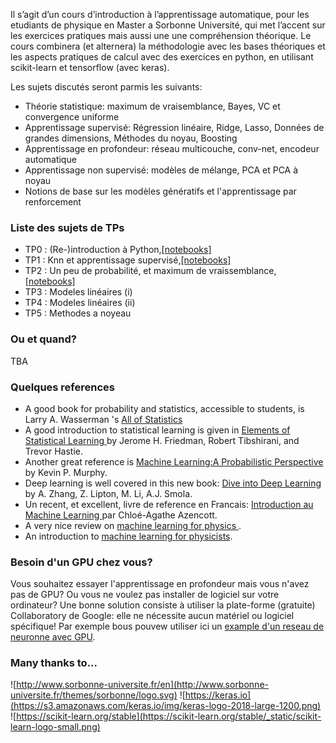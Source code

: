 Il s’agit d’un cours d’introduction à l’apprentissage automatique, pour les etudiants de physique en Master a Sorbonne Université, qui met l’accent sur les exercices pratiques mais aussi une 
une compréhension théorique. Le cours combinera (et alternera) la méthodologie avec les bases théoriques et les aspects pratiques de calcul avec des exercices en python, en utilisant scikit-learn et tensorflow (avec keras).


Les sujets discutés seront parmis les suivants:

* Théorie statistique: maximum de vraisemblance, Bayes, VC et convergence uniforme
* Apprentissage supervisé: Régression linéaire, Ridge, Lasso, Données de grandes dimensions, Méthodes du noyau, Boosting
* Apprentissage en profondeur: réseau multicouche, conv-net, encodeur automatique
* Apprentissage non supervisé: modèles de mélange, PCA et PCA à noyau
* Notions de base sur les modèles génératifs et l'apprentissage par renforcement

### Liste des sujets de TPs

* TP0 : (Re-)introduction à Python,[[notebooks]](https://github.com/krzakala/ml_P6_2019_web/tree/master/tp0) 
* TP1 : Knn et apprentissage supervisé,[[notebooks]](https://github.com/krzakala/ml_P6_2019_web/tree/master/tp1) 
* TP2 : Un peu de probabilité, et maximum de vraissemblance,[[notebooks]](https://github.com/krzakala/ml_P6_2019_web/tree/master/tp2) 
* TP3 : Modeles linéaires (i)
* TP4 : Modeles linéaires (ii) 
* TP5 : Methodes a noyeau

### Ou et quand?

TBA

### Quelques references

* A good book for probability and statistics, accessible to students, is Larry A. Wasserman 's <a href="https://www.ic.unicamp.br/~wainer/cursos/1s2013/ml/livro.pdf">All of Statistics</a>
* A good introduction to statistical learning is given in <a href="https://web.stanford.edu/~hastie/ElemStatLearn/">Elements of Statistical Learning </a> by Jerome H. Friedman, Robert Tibshirani, and Trevor Hastie.
* Another great reference is <a href="https://www.amazon.com/Machine-Learning-Probabilistic-Perspective-Computation/dp/0262018020">Machine Learning:A Probabilistic Perspective<a/> by Kevin P. Murphy.
* Deep learning is well covered in this new book:
<a href="http://d2l.ai/">Dive into Deep Learning<a/> by A. Zhang, Z. Lipton, M. Li, A.J. Smola. 
* Un recent, et excellent, livre de reference en Francais: <a href="https://www.amazon.fr/Introduction-Machine-Learning-Chloé-Agathe-Azencott/dp/2100780808">Introduction au Machine Learning </a> par Chloé-Agathe Azencott. 
* A very nice review on <a href="https://arxiv.org/abs/1903.10563"> machine learning for physics </a>.
* An introduction to <a href="https://arxiv.org/abs/1803.08823">machine learning for physicists</a>.
  
### Besoin d'un GPU chez vous?

Vous souhaitez essayer l'apprentissage en profondeur mais vous n'avez pas de GPU? Ou vous ne voulez pas installer de logiciel sur votre ordinateur? Une bonne solution consiste à utiliser la plate-forme (gratuite) Collaboratory de Google: elle ne nécessite aucun matériel ou logiciel spécifique! Par exemple bous pouvew utiliser ici un <a href="https://colab.research.google.com/drive/1pISitRt5YYElECn-KWqBQK5qpEgeStYS">example d'un reseau de neuronne avec GPU</a>. 

 
### Many thanks to...

 ![http://www.sorbonne-universite.fr/en](http://www.sorbonne-universite.fr/themes/sorbonne/logo.svg)
 ![https://keras.io](https://s3.amazonaws.com/keras.io/img/keras-logo-2018-large-1200.png)
 ![https://scikit-learn.org/stable](https://scikit-learn.org/stable/_static/scikit-learn-logo-small.png)




